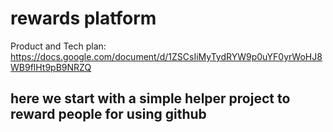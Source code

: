 # rewards platform

Product and Tech plan: https://docs.google.com/document/d/1ZSCsIiMyTydRYW9p0uYF0yrWoHJ8WB9flHt9pB9NRZQ

## here we start with a simple helper project to reward people for using github

